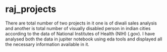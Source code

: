 # raj_projects
There are total number of two projects in it one is of diwali sales analysis and another is total number of visually disabled person in indian cities according to the data of National Institutes of Health (NIH) (.gov). I have analysed both the data in jupiter notebook using eda tools and displayed all the necessary information available in it.

